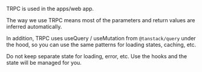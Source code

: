 TRPC is used in the apps/web app.

The way we use TRPC means most of the parameters and return values are inferred automatically.

In addition, TRPC uses useQuery / useMutation from `@tanstack/query` under the hood, so you can use the same patterns for loading states, caching, etc.

Do not keep separate state for loading, error, etc. Use the hooks and the state will be managed for you.
